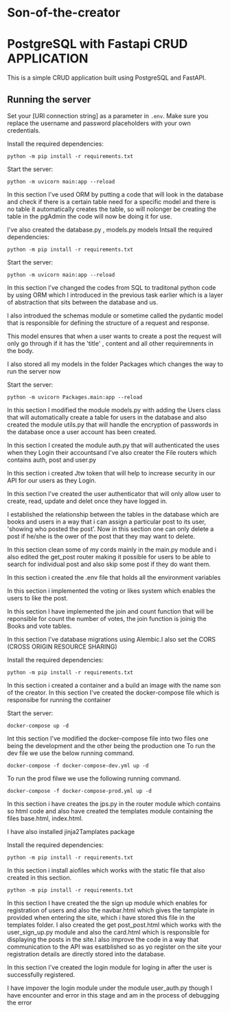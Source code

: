 # Son-of-the-creator


# PostgreSQL with Fastapi CRUD APPLICATION

This is a simple CRUD application built using PostgreSQL and FastAPI. 

## Running the server


Set your [URI connection string] as a parameter in `.env`. Make sure you replace the username and password placeholders with your own credentials.


Install the required dependencies:

```
python -m pip install -r requirements.txt
```

Start the server:
```
python -m uvicorn main:app --reload
```
In this section I've used ORM by putting a code that will look in the database and check if there is a certain table need for a specific model and there is no table it automatically creates the table, so will nolonger be creating the table in the pgAdmin the code will now be doing it for use.

I've also created the database.py , models.py models 
Intsall the required dependencies:

```
python -m pip install -r requirements.txt

```

Start the server:

```
python -m uvicorn main:app --reload

```
In this section l've changed the codes from SQL to traditonal python code by using ORM which l introduced in the previous task earlier which is a layer of abstraction that sits between the database and us.

l also introdued the schemas module or sometime called the pydantic model that is responsible for defining the structure of a request and response.

This model ensures that when a user wants to create a post the request will only go through if it has the 'title' , content and all other requiremnents in the body.

I also stored all my models in the folder Packages which changes the way to run the server now


Start the server:

```
python -m uvicorn Packages.main:app --reload

```
ln this section I modified the module models.py with adding the Users class that will automatically create a table for users in the database and also created the module utils.py that will handle the encryption of passwords in the database once a user account has been created.

In this section I created the module auth.py that will authenticated the uses when they Login their accountsand l've also creater the File routers which contains auth, post and user.py 

ln this section i created Jtw token that will help to increase security in our API for our users as they Login.

In this section l've created the user authenticator that will only allow user to create, read, update and delet once they have logged in.  

I established the relationship  between the tables in the database which are books and users in a way that i can assign a particular post to its user, 'showing who posted the post'.
Now in this section one can only delete a post if he/she is the ower of the post that they may want to delete.

In this section clean some of my cords mainly in the main.py module and i also edited the get_post router making it possible for users to be able to search for individual post and also skip some post if they do want them.

In this section i created the .env file that holds all the environment variables 

In this section i implemented the voting or likes system which enables the users to like the post.

In this section l have implemented the join and count function that will be reponsible for count the number of votes, the join function is joinig the Books and vote tables.

In this section I've database migrations using Alembic.I also set the CORS (CROSS ORIGIN RESOURCE SHARING)


Install the required dependencies:

```
python -m pip install -r requirements.txt

```
In this section i created a container and a build an image with the name son of the creator.
In this section I've created the docker-compose file which is responsibe for running the container


Start the server:

```
docker-compose up -d

```
Int this section I've modified the docker-compose file into two files one being the development and the other being the production one
To run the dev file we use the below running command. 

```
docker-compose -f docker-compose-dev.yml up -d

```
To run the prod filwe we use the following running command.

``` 
docker-compose -f docker-compose-prod.yml up -d

```

In this section i have creates the jps.py in the router module which contains so html code and also have created the templates module containing the files base.html, index.html.

I have also installed jinja2Tamplates package

Install the required dependencies:

```
python -m pip install -r requirements.txt

```

In this section i install aiofiles which works with the static file that also created in this section.

```
python -m pip install -r requirements.txt

```
In this section I have created the the sign up module which enables for registration of users and also the navbar.html which gives the tamplate in provided when entering the site, which i have stored this file in the templates folder.
I also created the get post_post.html which works with the user_sign_up.py module and also the card.html which is responsible for displaying the posts in the site.I also improve the code in a way that communication to the API was esatblished so as yo register on the site your registration details are directly stored into the database.


In this section I've created the login module for loging in after the user is successfully registered.

I have impover the login module under the module user_auth.py though I have encounter and error in this stage and am in the process of debugging the error